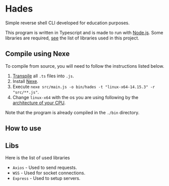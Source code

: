 # Hades
Simple reverse shell CLI developed for education purposes.

This program is written in Typescript and is made to run with [Node.js](https://nodejs.org/). Some libraries are required, [see](#libs) the list of libraries used in this project.

<!-- Note that this program is compilable using , and the last version is compiled in the `./bin` directory. -->

## Compile using Nexe
To compile from source, you will need to follow the instructions listed below.

1) [Transpile](https://code.visualstudio.com/docs/typescript/typescript-compiling) all `.ts` files into `.js`.
2) Install [Nexe](https://github.com/nexe/nexe).
3) Execute `nexe src/main.js -o bin/hades -t "linux-x64-14.15.3" -r "src/**.js"`.
4) Change `linux-x64` with the os you are using following by the [architecture of your CPU](https://linuxconfig.org/what-is-my-architecture-is-my-cpu-64-bit-or-32-bit#:~:text=The%20best%20way%20to%20quickly,default%20on%20all%20Linux%20distros.).

Note that the program is already compiled in the `./bin` directory.

## How to use


## Libs
Here is the list of used libraries
- `Axios` - Used to send requests.
- `WSS` - Used for socket connections.
- `Express` - Used to setup servers.

<!-- ## Disclaimer ##
This repository is for academic purposes, the use of this software is your responsibility. -->